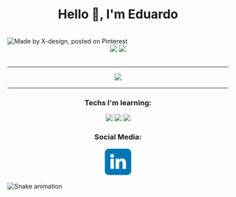 <h1 align="center">Hello 👋, I'm Eduardo</h1>
<br/>

<div align="inline">
  <img alt="Made by X-design, posted on Pinterest" src="https://user-images.githubusercontent.com/54647722/172732931-6c1ddfb0-d146-492b-b523-680f3ea408c7.gif">
</div>
<div align="center" style="display: inline_block">
  <img height="170em" src="https://github-readme-stats.vercel.app/api?username=eduardosucupira&show_icons=true&theme=tokyonight&include_all_commits=true&count_private=true">
  <img height="170em" src="https://github-readme-stats.vercel.app/api/top-langs/?username=eduardosucupira&layout=compact&theme=tokyonight&langs_count=7">
</div>

<br/>

<hr/>
<div align="center">
   <img height="180em" width:"50%" src="https://github-readme-streak-stats.herokuapp.com/?user=eduardosucupira&theme=tokyonight">
</div>
<hr/>
<div style="display: inline_block" align="center">
  <h3>Techs I'm learning:</h3>
   <img src="https://img.shields.io/badge/HTML5-E34F26?style=for-the-badge&logo=html5&logoColor=white">
   <img src="https://img.shields.io/badge/CSS3-1572B6?style=for-the-badge&logo=css3&logoColor=white">
   <img src="https://img.shields.io/badge/JavaScript-F7DF1E?style=for-the-badge&logo=javascript&logoColor=black">
</div>

<div style="display: inline_block;" align="center">
  <h3>Social Media:</h3>
  <a href="#">
    <img height="60em" src="https://github.com/edent/SuperTinyIcons/blob/master/images/svg/linkedin.svg">
  </a>
</div>

  
  ![Snake animation](https://github.com/eduardosucupira/eduardosucupira/blob/output/github-contribution-grid-snake.svg)
